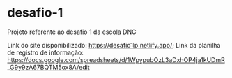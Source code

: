 # desafio-1
Projeto referente ao desafio 1 da escola DNC

Link do site disponibilizado: https://desafio1lp.netlify.app/;
Link da planilha de registro de informação: https://docs.google.com/spreadsheets/d/1WpypubOzL3aDxhOP4ja1kUDmR_G9y9zA67BQTM5ox8A/edit

